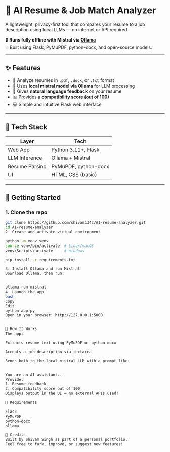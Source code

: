 # 🧠 AI Resume & Job Match Analyzer

A lightweight, privacy-first tool that compares your resume to a job description using local LLMs — no internet or API required.

🔒 **Runs fully offline with Mistral via [Ollama](https://ollama.com/)**  
💡 Built using Flask, PyMuPDF, python-docx, and open-source models.

---

## ✨ Features

- 📄 Analyze resumes in `.pdf`, `.docx`, or `.txt` format
- 🤖 Uses **local mistral model via Ollama** for LLM processing
- 💬 Gives **natural language feedback** on your resume
- 📊 Provides a **compatibility score (out of 100)**
- 💻 Simple and intuitive Flask web interface

---

## 🧰 Tech Stack

| Layer | Tech |
|-------|------|
| Web App | Python 3.11+, Flask |
| LLM Inference | Ollama + Mistral |
| Resume Parsing | PyMuPDF, python-docx |
| UI | HTML, CSS (basic) |

---

## 🚀 Getting Started

### 1. Clone the repo
```bash
git clone https://github.com/shivam1342/AI-resume-analyzer.git
cd AI-resume-analyzer
2. Create and activate virtual environment

python -m venv venv
source venv/bin/activate  # Linux/macOS
venv\Scripts\activate     # Windows

pip install -r requirements.txt

3. Install Ollama and run Mistral
Download Ollama, then run:


ollama run mistral
4. Launch the app
bash
Copy
Edit
python app.py
Open in your browser: http://127.0.0.1:5000


🧠 How It Works
The app:

Extracts resume text using PyMuPDF or python-docx

Accepts a job description via textarea

Sends both to the local mistral LLM with a prompt like:


You are an AI assistant...
Provide:
1. Resume feedback
2. Compatibility score out of 100
Displays output in the UI — no external APIs used!

🧾 Requirements

Flask
PyMuPDF
python-docx
ollama

🙌 Credits
Built by Shivam Singh as part of a personal portfolio.
Feel free to fork, improve, or suggest new features!
